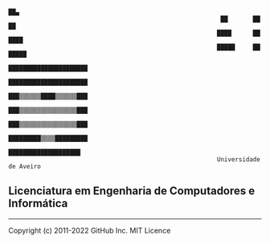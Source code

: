                                                                         ██▄                           
                                                               ██       ██       ██                  
                                                              ████      ██      ████                 
                                                              █████     ██     █████                 
                                                              ██████████████████████                 
                                                              ██████████████████████                 
                                                              ███▒▒▒▒▒▒████▒▒▒▒▒▒███                 
                                                              ███▒▒▒▒▒▒▒▒▒▒▒▒▒▒▒▒███                 
                                                              ███▒▒▒▒▒▒▒▒▒▒▒▒▒▒▒▒███                 
                                                              █████████▒▒▒▒█████████                 
                                                               ████████████████████   
                                                              Universidade de Aveiro
## Licenciatura em Engenharia de Computadores e Informática
___________________________________________________________________________________________________________________________________________________________
Copyright (c) 2011-2022 GitHub Inc.
MIT Licence
